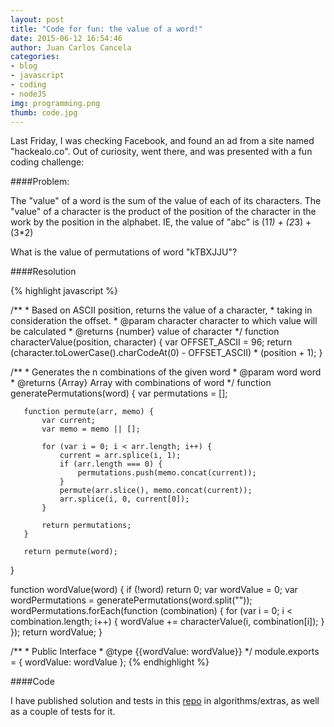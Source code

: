 ```yaml
---
layout: post
title: "Code for fun: the value of a word!"
date: 2015-06-12 16:54:46
author: Juan Carlos Cancela
categories: 
- blog
- javascript
- coding
- nodeJS
img: programming.png
thumb: code.jpg
---
```


Last Friday, I was checking Facebook, and found an ad from a site named "hackealo.co". Out of curiosity, went there,
and was presented with a fun coding challenge:

####Problem:

The "value" of a word is the sum of the value of each of its characters.
The "value" of a character is the product of the position of the character in the work by the position in the alphabet.
IE, the value of "abc" is (1*1) + (2*3) + (3*2)

What is the value of permutations of word "kTBXJJU"?

####Resolution

{% highlight javascript %}
   
   /**
    * Based on ASCII position, returns the value of a character, 
    * taking in consideration the offset.
    * @param character character to which value will be calculated
    * @returns {number} value of character
    */
   function characterValue(position, character) {
       var OFFSET_ASCII = 96;
       return (character.toLowerCase().charCodeAt(0) - OFFSET_ASCII) * 
       (position + 1);
   }
   
   /**
    * Generates the n combinations of the given word
    * @param word word
    * @returns {Array} Array with combinations of word
    */
   function generatePermutations(word) {
       var permutations = [];
   
       function permute(arr, memo) {
           var current;
           var memo = memo || [];
   
           for (var i = 0; i < arr.length; i++) {
               current = arr.splice(i, 1);
               if (arr.length === 0) {
                   permutations.push(memo.concat(current));
               }
               permute(arr.slice(), memo.concat(current));
               arr.splice(i, 0, current[0]);
           }
   
           return permutations;
       }
   
       return permute(word);
   }
   
   function wordValue(word) {
       if (!word) return 0;
       var wordValue = 0;
       var wordPermutations = generatePermutations(word.split(""));
       wordPermutations.forEach(function (combination) {
           for (var i = 0; i < combination.length; i++) {
               wordValue += characterValue(i, combination[i]);
           }
       });
       return wordValue;
   }
   
   /**
    * Public Interface
    * @type {{wordValue: wordValue}}
    */
   module.exports = {
       wordValue: wordValue
   };
 {% endhighlight %}


####Code

I have published solution and tests in this [repo](https://github.com/juancancela/ita-js) in algorithms/extras, as well
as a couple of tests for it.
